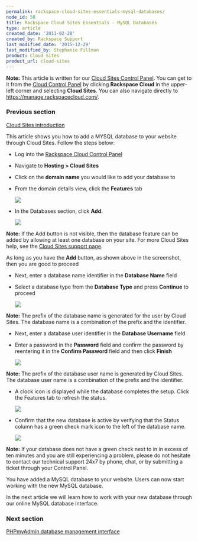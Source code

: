 ```yaml
---
permalink: rackspace-cloud-sites-essentials-mysql-databases/
node_id: 58
title: Rackspace Cloud Sites Essentials - MySQL Databases
type: article
created_date: '2011-02-28'
created_by: Rackspace Support
last_modified_date: '2015-12-29'
last_modified_by: Stephanie Fillmon
product: Cloud Sites
product_url: cloud-sites
---
```


**Note:** This article is written for our [Cloud Sites Control Panel](https://manage.rackspacecloud.com/). You can get to it from the [Cloud Control Panel](https://mycloud.rackspace.com) by clicking **Rackspace Cloud** in the upper-left corner and selecting **Cloud Sites**. You can also navigate directly to <https://manage.rackspacecloud.com/>.

### Previous section

[Cloud Sites introduction](/how-to/cloud-sites)

This article shows you how to add a MYSQL database to your website
through Cloud Sites. Follow the steps below:

-   Log into the [Rackspace Cloud Control Panel](http://manage.rackspacecloud.com)
-   Navigate to **Hosting > Cloud Sites**
-   Click on the **domain name** you would like to add your database to
-   From the domain details view, click the **Features** tab

    ![](http://c806394.r94.cf2.rackcdn.com/featurestab.png)

-   In the Databases section, click **Add**.

    ![](http://c806394.r94.cf2.rackcdn.com/adddatabase.png)

  **Note:** If the Add button is not visible, then the database feature
can be added by allowing at least one database on your site. For more
Cloud Sites help, see the [Cloud Sites support page](/how-to/cloud-sites).

  As long as you have the **Add** button, as shown above in the
screenshot, then you are good to proceed

-   Next, enter a database name identifier in the **Database Name**
    field
-   Select a database type from the **Database Type** and press
    **Continue** to proceed

    ![](http://c806394.r94.cf2.rackcdn.com/databasename.png)

  **Note:** The prefix of the database name is generated for the user by
Cloud Sites. The database name is a combination of the prefix and the
identifier.

-   Next, enter a database user identifier in the **Database Username**
    field

-   Enter a password in the **Password** field and confirm the password
    by reentering it in the **Confirm Password** field and then click
    **Finish**

    ![](http://c806394.r94.cf2.rackcdn.com/databaseuser.png)

  **Note:** The prefix of the database user name is generated by Cloud
Sites. The database user name is a combination of the prefix and the
identifier.

-   A clock icon is displayed while the database completes the setup.
    Click the Features tab to refresh the status.

    ![](http://c806394.r94.cf2.rackcdn.com/pendingdatabase.png)

-   Confirm that the new database is active by verifying that the
    Status column has a green check mark icon to the left of the
    database name.

    ![](http://c806394.r94.cf2.rackcdn.com/databaseready.png)

  **Note:** If your database does not have a green check next to in in
excess of ten minutes and you are still experiencing a problem, please
do not hesitate to contact our technical support 24x7 by phone, chat, or
by submitting a ticket through your Control Panel.

You have added a MySQL database to your website. Users can now start
working with the new MySQL database.

In the next article we will learn how to work with your new database
through our online MySQL database interface.

### Next section

[PHPmyAdmin database management interface](/how-to/rackspace-cloud-sites-essentials-phpmyadmin-database-management-interface)
